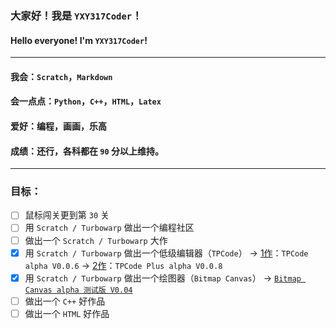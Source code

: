### 大家好！我是 `YXY317Coder`！
#### Hello everyone! I'm `YXY317Coder`!

---

#### 我会：`Scratch`，`Markdown`
#### 会一点点：`Python`，`C++`，`HTML`，`Latex`
#### 爱好：编程，画画，乐高
#### 成绩：还行，各科都在 `90` 分以上维持。

---

### 目标：
- [ ] 鼠标闯关更到第 `30` 关
- [ ] 用 `Scratch / Turbowarp` 做出一个编程社区
- [ ] 做出一个 `Scratch / Turbowarp` 大作
- [x] 用 `Scratch / Turbowarp` 做出一个低级编辑器（`TPCode`） -> [1作](https://www.40code.com/#page=work&id=10026)：`TPCode alpha V0.0.6` -> [2作](https://www.40code.com/#page=work&id=10240)：`TPCode Plus alpha V0.0.8`
- [x] 用 `Scratch / Turbowarp` 做出一个绘图器（`Bitmap Canvas`） -> [`Bitmap Canvas alpha 测试版 V0.04`](https://www.40code.com/#page=work&id=10901)
- [ ] 做出一个 `C++` 好作品
- [ ] 做出一个 `HTML` 好作品